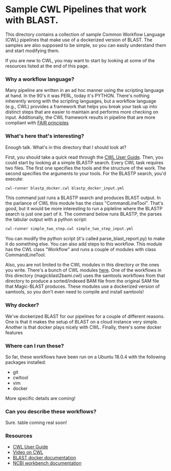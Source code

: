 # Sample CWL Pipelines that work with BLAST.
This directory contains a collection of sample Common Workflow Language (CWL) pipelines that make use of a dockerized version of BLAST.  The samples are also supposed to be simple, so you can easily understand them and start modifying them.

If you are new to CWL, you may want to start by looking at some of the resources listed at the end of this page.

### Why a workflow language?
Many pipeline are written in an ad hoc manner using the scripting language at hand.  In the 90's it was PERL, today it's PYTHON. There's nothing inherently wrong with the scripting languages, but a workflow language (e.g., CWL) provides a framework that helps you break your task up into distinct steps that are easier to maintain and performs more checking on input. Additionally, the CWL framework results in pipeline that are more compliant with [FAIR principles][fair_principles]

### What's here that's interesting?
Enough talk.  What's in this directory that I should look at?  

First, you should take a quick read through the [CWL User Guide][cwl_man].  Then, you could start by looking at a simple BLASTP search.  Every CWL task requires two files.  The first one specifies the tools and the structure of the work.  The second specifies the arguments to your tools.  For the BLASTP search, you'd execute:

   ```bash
   cwl-runner blastp_docker.cwl blastp_docker_input.yml
   ```

This command just runs a BLASTP search and produces BLAST output.  In the parlance of CWL this module has the class "CommandLineTool".  That's good, but it would be more interesting to run a pipleline where the BLASTP search is just one part of it.  The command below runs BLASTP, the parses the tabular output with a python script:

   ```bash
   cwl-runner simple_two_step.cwl simple_two_step_input.yml
   ``` 

You can modify the python script (it's called parse_blast_report.py) to make it do something else. You can also add steps to this workflow. This module has the CWL class "Workflow" and runs a couple of modules with class CommandLineTool. 

Also, you are not limited to the CWL modules in this directory or the ones you write.  There's a bunch of CWL modules [here][cwl_mods].  One of the workflows in this directory (magicblast2bami.cwl) uses the samtools workflows from that directory to produce a sorted/indexed BAM file from the original SAM file that Magic-BLAST produces.  These modules use a dockerized version of samtools, so you don't even need to compile and install samtools! 

### Why docker?
We've dockerized BLAST for our pipelines for a couple of different reasons.  One is that it makes the setup of BLAST on a cloud instance very simple.  Another is that docker plays nicely with CWL.  Finally, there's some docker features 

### Where can I run these?
So far, these workflows have been run on a Ubuntu 18.0.4 with the following packages installed:
* git
* cwltool
* vim
* docker

More specific details are coming!

### Can you describe these workflows?
Sure.  table coming real soon!




### Resources
* [CWL User Guide][cwl_man] 
* [Video on CWL][cwl_video] 
* [BLAST docker documentation][docker_man]
* [NCBI workbench documentation][workbench_man]

[cwl_man]: https://www.commonwl.org/user_guide/
[cwl_video]: https://www.youtube.com/watch?v=jfQb1HJWRac&feature=youtu.be
[docker_man]: https://github.com/ncbi/docker/blob/master/blast/README.md
[workbench_man]: https://github.com/ncbi/docker/tree/master/ncbi-workbench
[fair_principles]: https://www.force11.org/group/fairgroup/fairprinciples
[cwl_mods]: https://github.com/common-workflow-language/workflows/tree/master/tools


